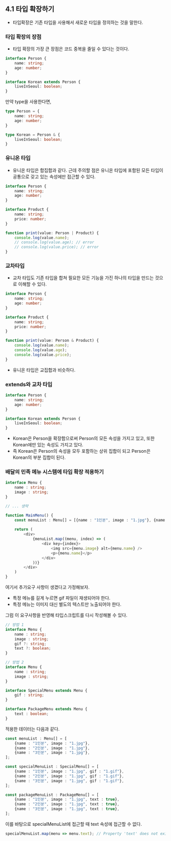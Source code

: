 ## 4.1 타입 확장하기

- 타입확장은 기존 타입을 사용해서 새로운 타입을 정의하는 것을 말한다.

### 타입 확장의 장점

- 타입 확장의 가장 큰 장점은 코드 중복을 줄일 수 있다는 것이다.

```ts
interface Person {
    name: string;
    age: number;
}

interface Korean extends Person {
    liveInSeoul: boolean;
}
```

만약 type을 사용한다면,

```ts
type Person = {
    name: string;
    age: number;
}

type Korean = Person & {
    liveInSeoul: boolean;
}
```

### 유니온 타입 

- 유니온 타입은 합집합과 같다. 근데 주의할 점은 유니온 타입에 포함된 모든 타입이 공통으로 갖고 있는 속성에만 접근할 수 있다. 

```ts
interface Person {
    name: string;
    age: number;
}

interface Product {
    name: string;
    price: number;
}

function print(value: Person | Product) {
    console.log(value.name);
    // console.log(value.age); // error
    // console.log(value.price); // error
}
```

### 교차타입 

- 교차 타입도 기존 타입을 합쳐 필요한 모든 기능을 가진 하나의 타입을 만드는 것으로 이해할 수 있다. 

```ts
interface Person {
    name: string;
    age: number;
}

interface Product {
    name: string;
    price: number;
}

function print(value: Person & Product) {
    console.log(value.name);
    console.log(value.age);
    console.log(value.price);
}
```

- 유니온 타입은 교집합과 비슷하다. 

### extends와 교차 타입 

```ts
interface Person {
    name: string;
    age: number;
}

interface Korean extends Person {
    liveInSeoul: boolean;
}
```

- Korean은 Person을 확장함으로써 Person의 모든 속성을 가지고 있고, 또한 Korean에만 있는 속성도 가지고 있다. 
- 즉 Korean은 Person의 속성을 모두 포함하는 상위 집합이 되고 Person은 Korean의 부분 집합이 된다. 

### 배달의 민족 메뉴 시스템에 타입 확장 적용하기 

```ts
interface Menu {
    name : string;
    image : string;
}

// ... 생략 

function MainMenu() {
    const menuList : Menu[] = [{name : "1인분", image : "1.jpg"}, {name : "2인분", image : "2.jpg"}];
    
    return (
        <div>
            {menuList.map((menu, index) => (
                <div key={index}>
                    <img src={menu.image} alt={menu.name} />
                    <p>{menu.name}</p>
                </div>
            ))}
        </div>
    )
}
```

여기서 추가요구 사항이 생겼다고 가정해보자. 
- 특정 메뉴를 길게 누르면 gif 파일이 재생되어야 한다. 
- 특정 메뉴는 이미지 대신 별도의 텍스트만 노출되어야 한다. 

그럼 이 요구사항을 반영해 타입스크립트를 다시 작성해볼 수 있다. 

```ts
// 방법 1
interface Menu {
    name : string;
    image : string;
    gif ?: string;
    text ?: boolean;
}

// 방법 2
interface Menu {
    name : string;
    image : string;
}

interface SpecialMenu extends Menu {
    gif : string;
}

interface PackageMenu extends Menu {
    text : boolean;
}
```

적용한 데이터는 다음과 같다.

```ts
const menuList : Menu[] = [
    {name : "1인분", image : "1.jpg"},
    {name : "2인분", image : "1.jpg"},
    {name : "3인분", image : "1.jpg"},
];

const specialMenuList : SpecialMenu[] = [
    {name : "1인분", image : "1.jpg", gif : "1.gif"},
    {name : "2인분", image : "1.jpg", gif : "1.gif"},
    {name : "3인분", image : "1.jpg", gif : "1.gif"},
];

const packageMenuList : PackageMenu[] = [
    {name : "1인분", image : "1.jpg", text : true},
    {name : "2인분", image : "1.jpg", text : true},
    {name : "3인분", image : "1.jpg", text : true},
];

```

이를 바탕으로 specialMenuList에 접근할 때 text 속성에 접근할 수 없다. 

```ts
specialMenuList.map(menu => menu.text); // Property 'text' does not exist on type 'SpecialMenu'.ts(2339)
```












